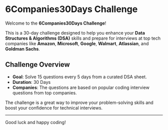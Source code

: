 # 6Companies30Days Challenge

Welcome to the **6Companies30Days Challenge**!

This is a 30-day challenge designed to help you enhance your **Data Structures & Algorithms (DSA)** skills and prepare for interviews at top tech companies like **Amazon**, **Microsoft**, **Google**, **Walmart**, **Atlassian**, and **Goldman Sachs**.

## Challenge Overview

- **Goal**: Solve 15 questions every 5 days from a curated DSA sheet.
- **Duration**: 30 Days
- **Companies**: The questions are based on popular coding interview questions from top companies.

The challenge is a great way to improve your problem-solving skills and boost your confidence for technical interviews.

---

Good luck and happy coding!
